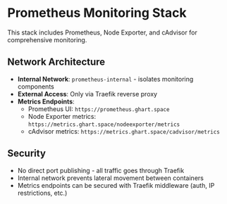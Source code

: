 # Prometheus Monitoring Stack

This stack includes Prometheus, Node Exporter, and cAdvisor for comprehensive monitoring.

## Network Architecture

- **Internal Network**: `prometheus-internal` - isolates monitoring components
- **External Access**: Only via Traefik reverse proxy
- **Metrics Endpoints**:
  - Prometheus UI: `https://prometheus.ghart.space`
  - Node Exporter metrics: `https://metrics.ghart.space/nodeexporter/metrics`
  - cAdvisor metrics: `https://metrics.ghart.space/cadvisor/metrics`

## Security

- No direct port publishing - all traffic goes through Traefik
- Internal network prevents lateral movement between containers
- Metrics endpoints can be secured with Traefik middleware (auth, IP restrictions, etc.)



